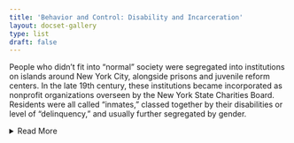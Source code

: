 ```yaml
---
title: 'Behavior and Control: Disability and Incarceration'
layout: docset-gallery
type: list
draft: false
---
```


People who didn’t fit into “normal” society were segregated into institutions on islands around New York City, alongside prisons and juvenile reform centers. In the late 19th century, these institutions became incorporated as nonprofit organizations overseen by the New York State Charities Board. Residents were all called “inmates,” classed together by their disabilities or level of “delinquency,” and usually further segregated by gender.

<details class="readmore">
  <summary>Read More</summary>

While the people inside these institutions were diverse in every way, their lives were similar in that they had very little self-determination. The people running the facilities had control of residents' lives. Many people with “invisible” disabilities like intellectual or mental health disabilities ended up in prisons and juvenile reform centers.

In the early 1900s, in part because of the development of new [intelligence tests](/topics/seeking-equity/tests-labels-and-segregation/), many social reformers thought they could scientifically determine who was disabled. Sometimes they focused on helping people once they labeled them disabled; other times they were most interested in separating disabled people from the “normal” population. Their discussions of disability mixed together many factors - intellectual ability, behavior or “delinquency,” poverty, culture, and gender and sexual norms. People who were outside of normal in one or more of these ways could find themselves labeled disabled.  

In the New York City public school system, “600 Schools” were created in 1947 as a way to separate children with emotional disabilities from other students. Officials argued that these schools were needed to make sure other students’ education wouldn’t be disrupted, and they said they would help rehabilitate  problem students. The “600” schools included day schools, residential schools, and programs within institutions, including at the jail on Rikers Island. Students at the “600” schools were overwhelmingly Black and Puerto Rican, leading to a [boycott in 1965](/topics/boycotting-ny-schools/1965-boycott/).

New York schools continued to disproportionately punish Black and Puerto Rican children through suspensions in the late 1900s and to the present. Today, Black boys with disability labels are much more likely than their peers to be suspended from school.[^1] Suspensions from school are part of policing, and school suspensions make later involvement with the criminal legal system more likely.[^2]  

[^1]: Cheri Fancsali, “Special Education in New York City: Understanding the Landscape” (Research Alliance for NYC Schools at NYU Steinhardt, 2019), [https://steinhardt.nyu.edu/research-alliance/research/publications/special-education-new-york-city](https://steinhardt.nyu.edu/research-alliance/research/publications/special-education-new-york-city)

[^2]: Navena F. Chaitoo, “Unlocking Potential: The School-to-Prison Pipeline for Students with Disabilities,” (Ph.D. dissertation, Graduate Center of the City University of New York, 2023). [https://academicworks.cuny.edu/cgi/viewcontent.cgi?article=6261&context=gc_etds](https://academicworks.cuny.edu/cgi/viewcontent.cgi?article=6261&context=gc_etds)
